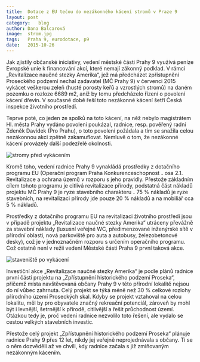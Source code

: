 ```yaml
---
title:	Dotace z EU tečou do nezákonného kácení stromů v Praze 9
layout:	post
category:	blog
author:	Dana Balcarová
image:	strom.jpg
tags:	Praha 9, eurodotace, p9
date:	2015-10-26
---
```


Jak zjistily občanské iniciativy, vedení městské části Prahy 9 využívá peníze Evropské unie k financování akcí, které nemají zákonný podklad. V rámci „Revitalizace naučné stezky Amerika“, jež má předcházet zpřístupnění Proseckého podzemí nechal zadavatel (MČ Prahy 9) v červenci 2015 vykácet veškerou zeleň (husté porosty keřů a vzrostlých stromů) na daném pozemku o rozloze 6689 m2, aniž by tomu předcházelo řízení o povolení kácení dřevin. V současné době řeší toto nezákonné kácení šetří Česká inspekce životního prostředí.

Teprve poté, co jeden ze spolků na toto kácení, na něž nebylo magistrátem Hl. města Prahy vydáno povolení poukázal, radnice, resp. pověřený radní Zdeněk Davídek (Pro Prahu), o toto povolení požádala a tím se snažila celou nezákonnou akci zpětně zakamuflovat. Nemluvě o tom, že nezákonné kácení provázely další podezřelé okolnosti.

![stromy před vykácením](/assets/images/blog/stromy-1.jpg "Stromy na Praze 9 před vykácením")

Kromě toho, vedení radnice Prahy 9 vynakládá prostředky z dotačního programu EU (Operační program Praha Konkurenceschopnost ₋ osa 2.1. Revitalizace a ochrana území) v rozporu s jeho pravidly. Přestože základním cílem tohoto programu je citlivá revitalizace přírody, podstatná část nákladů projektu MČ Prahy 9 je ryze stavebního charakteru ₋ 75 % nákladů je ryze stavebních, na revitalizaci přírody jde pouze 20 % nákladů a na mobiliář cca 5 % nákladů.

Prostředky z dotačního programu EU na revitalizaci životního prostředí jsou v případě projektu „Revitalizace naučné stezky Amerika“ utráceny převážně za stavební náklady (luxusní veřejné WC, předimenzované inženýrské sítě v přírodní oblasti, nová parkoviště pro auta a autobusy, železobetonové desky), což je v jednoznačném rozporu s určením operačního programu. Což ostatně není v režii vedení Městské části Praha 9 první taková akce.

![staveniště po vykácení](/assets/images/blog/stromy-4.jpg "Staveniště na Praze 9 po vykácení stromů")

Investiční akce „Revitalizace naučné stezky Amerika“ je podle plánů radnice první částí projektu na „Zpřístupnění historického podzemí Proseka“, přičemž místa  navštěvovaná občany Prahy 9 v této přírodní lokalitě nejsou do ní vůbec zahrnuta. Celý projekt se týká méně než 30 % celkové rozlohy přírodního území Proseckých skal. Kdyby se projekt vztahoval na celou lokalitu, měl by pro obyvatele značný rekreační potenciál, zároveň by mohl být i levnější, šetrnější k přírodě, citlivější a řešit průchodnost území. Otázkou tedy je, proč vedení radnice nezvolilo toto řešení, ale vydalo se cestou velkých stavebních investic.

Přestože celý projekt „Zpřístupnění historického podzemí Proseka“ plánuje radnice Prahy 9 přes 12 let, nikdy jej veřejně neprojednávala s občany. Ti se o něm dozvěděli až ve chvíli, kdy radnice začala s již zmiňovaným nezákonným kácením.

